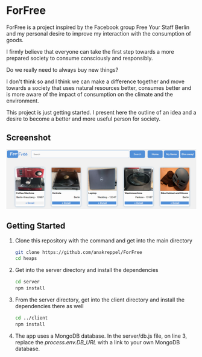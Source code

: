 # ForFree

ForFree is a project inspired by the Facebook group Free Your Staff Berlin and my personal desire to improve my interaction with the consumption of goods.

I firmly believe that everyone can take the first step towards a more prepared society to consume consciously and responsibly. 

Do we really need to always buy new things?

I don't think so and I think we can make a difference together and move towards a society that uses natural resources better, consumes better and is more aware of the impact of consumption on the climate and the environment.

This project is just getting started. I present here the outline of an idea and a desire to become a better and more useful person for society.
## Screenshot

<p align="center">
  <img src="./screenShot.png" />
</p>

## Getting Started

1. Clone this repository with the command and get into the main directory
   ```bash
   git clone https://github.com/anakreppel/ForFree
   cd heaps
   ```
2. Get into the server directory and install the dependencies
   ```bash
   cd server
   npm install
   ```
3. From the server directory, get into the client directory and install the dependencies there as well

   ```bash
   cd ../client
   npm install
   ```

4. The app uses a MongoDB database. In the server/db.js file, on line 3, replace the _process.env.DB_URL_ with a link to your own MongoDB database.

